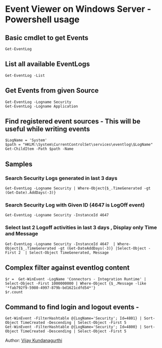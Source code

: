 # Event Viewer on Windows Server - Powershell usage 


## Basic cmdlet to get Events 
`Get-EventLog`

## List all available EventLogs
`Get-EventLog -List`

## Get Events from given Source 
```
Get-EventLog -Logname Security
Get-EventLog -Logname Application
```

## Find registered event sources - This will be useful while writing events 
```
$LogName = 'System'
$path = "HKLM:\System\CurrentControlSet\services\eventlog\$LogName"
Get-ChildItem -Path $path -Name 
```



## Samples 
### Search Security Logs generated in last 3 days 
```
Get-EventLog -Logname Security | Where-Object{$_.TimeGenerated -gt (Get-Date).AddDays(-3)}
```


### Search Security Log with Given ID (4647 is LogOff event)
```
Get-EventLog -Logname Security -InstanceId 4647 
```


### Select last 2 Logoff activities in last 3 days , Display only Time and Message 
```
Get-EventLog -Logname Security -InstanceId 4647  | Where-Object{$_.TimeGenerated -gt (Get-DateAddDays(-3)} |Select-Object -First 2  | Select-Object TimeGenerated, Message
```

## Complex filter against eventlog content 
```
$r =  Get-WinEvent -LogName 'Connectors - Integration Runtime' | Select-Object -First 1000000000 | Where-Object {$_.Message -like '*fab792f9-5980-4997-879b-bd1621cdfd54*'}
$r.count
```

## Command to find login and logout events - 
```
Get-WinEvent -FilterHashtable @{LogName='Security'; Id=4801} | Sort-Object TimeCreated -Descending | Select-Object -First 5
Get-WinEvent -FilterHashtable @{LogName='Security'; Id=4800} | Sort-Object TimeCreated -Descending | Select-Object -First 5
```



Author: [Vijay Kundanagurthi](http://twitter.com/vijred)
